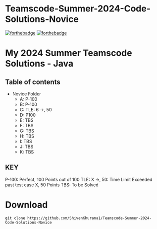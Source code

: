 # Teamscode-Summer-2024-Code-Solutions-Novice

[![forthebadge](https://forthebadge.com/images/badges/made-with-java.svg)](https://forthebadge.com)
[![forthebadge](http://forthebadge.com/images/badges/built-with-love.svg)](http://forthebadge.com)

My 2024 Summer Teamscode Solutions - Java 
=================


## Table of contents

<!--ts-->
   * Novice Folder
      * A: P-100
      * B: P-100
      * C: TLE: 6 ->, 50
      * D: P100
      * E: TBS
      * F: TBS
      * G: TBS
      * H: TBS
      * I: TBS
      * J: TBS
      * K: TBS
<!--te-->


## KEY
P-100: Perfect, 100 Points out of 100
TLE: X ->, 50: Time Limit Exceeded past test case X, 50 Points
TBS: To be Solved



# Download
```
git clone https://github.com/ShivenKhurana1/Teamscode-Summer-2024-Code-Solutions-Novice
```


